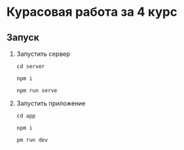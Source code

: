 # Курасовая работа за 4 курс

## Запуск

1. Запустить сервер

   `cd server`

   `npm i`

   `npm run serve`

2. Запустить приложение

   `cd app`

   `npm i`

   `pm run dev`
